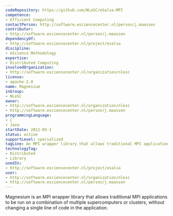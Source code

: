 ```yaml
---
codeRepository: https://github.com/NLeSC/eSalsa-MPI
competence:
- Efficient Computing
contactPerson: http://software.esciencecenter.nl/person/j.maassen
contributor:
- http://software.esciencecenter.nl/person/j.maassen
dependencyOf:
- http://software.esciencecenter.nl/project/esalsa
discipline:
- eScience Methodology
expertise:
- Distributed Computing
involvedOrganization:
- http://software.esciencecenter.nl/organization/nlesc
license:
- apache-2.0
name: Magnesium
inGroup:
- NLeSC
owner:
- http://software.esciencecenter.nl/organization/nlesc
- http://software.esciencecenter.nl/person/j.maassen
programmingLanguage:
- C
- Java
startDate: 2012-05-1
status: active
supportLevel: specialized
tagLine: An MPI wrapper library that allows traditional MPI applications to be run on a combination of multiple supercomputers or clusters, without changing a single line of code in the application.
technologyTag:
- Distributed
- Library
usedIn:
- http://software.esciencecenter.nl/project/esalsa
user:
- http://software.esciencecenter.nl/organization/nlesc
- http://software.esciencecenter.nl/person/j.maassen
---
```

Magnesium is an MPI wrapper library that allows traditional MPI 
applications to be run on a combination of multiple supercomputers 
or clusters, without changing a single line of code in the application.
